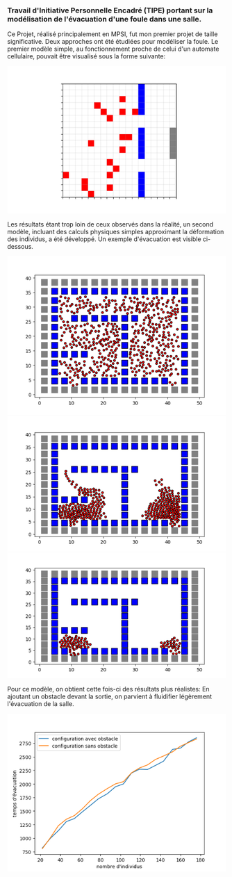 ### Travail d'Initiative Personnelle Encadré (TIPE) portant sur la modélisation de l'évacuation d'une foule dans une salle.

Ce Projet, réalisé principalement en MPSI, fut mon premier projet de taille significative. Deux approches ont été étudiées pour modéliser la foule. Le premier modèle simple, au fonctionnement proche de celui d'un automate cellulaire, pouvait être visualisé sous la forme suivante:

![alt text](https://github.com/leobeuque/TIPE-MPSI/blob/main/proba%20de%20tomber%20de%200.1%203.png?raw=true)

Les résultats étant trop loin de ceux observés dans la réalité, un second modèle, incluant des calculs physiques simples approximant la déformation des individus, a été développé. Un exemple d'évacuation est visible ci-dessous.

![alt text](https://github.com/leobeuque/TIPE-MPSI/blob/main/evacuation%201%201.png?raw=true)
![alt text](https://github.com/leobeuque/TIPE-MPSI/blob/main/evacuation%201%205.png?raw=true)
![alt text](https://github.com/leobeuque/TIPE-MPSI/blob/main/evacuation%201%207.png?raw=true)

Pour ce modèle, on obtient cette fois-ci des résultats plus réalistes: En ajoutant un obstacle devant la sortie, on parvient à fluidifier légèrement l'évacuation de la salle.

![alt text](https://github.com/leobeuque/TIPE-MPSI/blob/main/comparaison%20courbes%20obstacles%2C%20CA%20MARCHE.png?raw=true)
